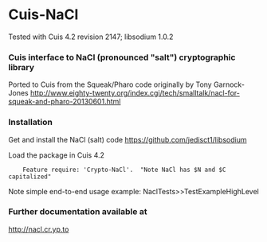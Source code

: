 Cuis-NaCl
==========
Tested with Cuis 4.2 revision 2147; libsodium 1.0.2

### Cuis interface to NaCl (pronounced "salt") cryptographic library

Ported to Cuis from the Squeak/Pharo code originally by Tony Garnock-Jones
  http://www.eighty-twenty.org/index.cgi/tech/smalltalk/nacl-for-squeak-and-pharo-20130601.html


### Installation

Get and install the NaCl (salt) code
  https://github.com/jedisct1/libsodium

Load the package in Cuis 4.2

````Smalltalk
	Feature require: 'Crypto-NaCl'.  "Note NaCl has $N and $C capitalized"
````

Note simple end-to-end usage example: NaclTests>>TestExampleHighLevel

### Further documentation available at

  http://nacl.cr.yp.to
